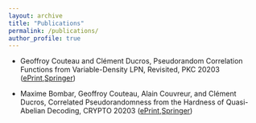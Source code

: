 ```yaml
---
layout: archive
title: "Publications"
permalink: /publications/
author_profile: true
---
```



- Geoffroy Couteau and Clément Ducros, Pseudorandom Correlation Functions from Variable-Density LPN, Revisited, PKC 20203 ([ePrint](https://eprint.iacr.org/2023/650.pdf),[Springer](https://link.springer.com/chapter/10.1007/978-3-031-31371-4_8))

- Maxime Bombar, Geoffroy Couteau, Alain Couvreur, and Clément Ducros, Correlated Pseudorandomness from the Hardness of Quasi-Abelian Decoding, CRYPTO 20203 ([ePrint](https://eprint.iacr.org/2023/845.pdf),[Springer](https://link.springer.com/chapter/10.1007/978-3-031-38551-3_18))

